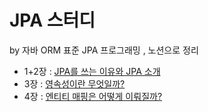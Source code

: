 # JPA 스터디
by 자바 ORM 표준 JPA 프로그래밍 , 노션으로 정리
- 1+2장 : [JPA를 쓰는 이유와 JPA 소개](https://chestnut-equinox-ac9.notion.site/JPA-JPA-29d2182bd6274ad1a630b6cb243a9830)
- 3장 : [영속성이란 무엇일까?](https://chestnut-equinox-ac9.notion.site/9c61ca3ab187493389ca0998e825b10f)
- 4장 : [엔티티 매핑은 어떻게 이뤄질까?](https://chestnut-equinox-ac9.notion.site/JPA-69185a940e504e8aa1635d8e81b77c65)
